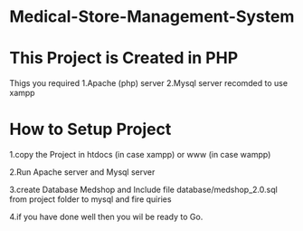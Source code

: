 # Medical-Store-Management-System

# This Project is Created in PHP 
 Thigs you required
 1.Apache (php) server
 2.Mysql server
 recomded to use xampp
 
 # How to Setup Project
 1.copy the Project in htdocs (in case xampp) or www (in case wampp)
 
 2.Run Apache server and Mysql server
 
 3.create Database Medshop and Include file database/medshop_2.0.sql from project folder to mysql and fire quiries
 
 4.if you have done well then you wil be ready to Go.
 
